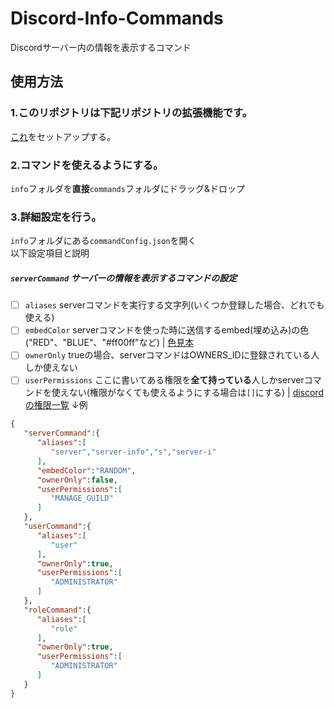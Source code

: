 # Discord-Info-Commands
Discordサーバー内の情報を表示するコマンド

## 使用方法
### 1.このリポジトリは下記リポジトリの拡張機能です。
[これ](https://github.com/MakeYourOwnDiscordBot/main)をセットアップする。
### 2.コマンドを使えるようにする。
`info`フォルダを**直接**`commands`フォルダにドラッグ&ドロップ
### 3.詳細設定を行う。
`info`フォルダにある`commandConfig.json`を開く<br>
以下設定項目と説明<br>
##### `serverCommand` サーバーの情報を表示するコマンドの設定
- [ ] `aliases` serverコマンドを実行する文字列(いくつか登録した場合、どれでも使える)
- [ ] `embedColor` serverコマンドを使った時に送信するembed(埋め込み)の色("RED"、"BLUE"、"#ff00ff"など) | [色見本](https://www.colordic.org/)
- [ ] `ownerOnly` trueの場合、serverコマンドはOWNERS_IDに登録されている人しか使えない
- [ ] `userPermissions` ここに書いてある権限を**全て持っている**人しかserverコマンドを使えない(権限がなくても使えるようにする場合は`[]`にする) | [discordの権限一覧](https://scrapbox.io/discordjs-japan/Discordの権限まとめ)
↓例
```json
{
   "serverCommand":{
      "aliases":[  
         "server","server-info","s","server-i"
      ],
      "embedColor":"RANDOM", 
      "ownerOnly":false, 
      "userPermissions":[
         "MANAGE_GUILD"
      ]
   },
   "userCommand":{
      "aliases":[
         "user"
      ],
      "ownerOnly":true,
      "userPermissions":[
         "ADMINISTRATOR"
      ]
   },
   "roleCommand":{
      "aliases":[
         "role"
      ],
      "ownerOnly":true,
      "userPermissions":[
         "ADMINISTRATOR"
      ]
   }
}
```

